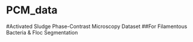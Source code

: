 # PCM_data
#Activated Sludge Phase-Contrast Microscopy Dataset
##For Filamentous Bacteria & Floc Segmentation​​
